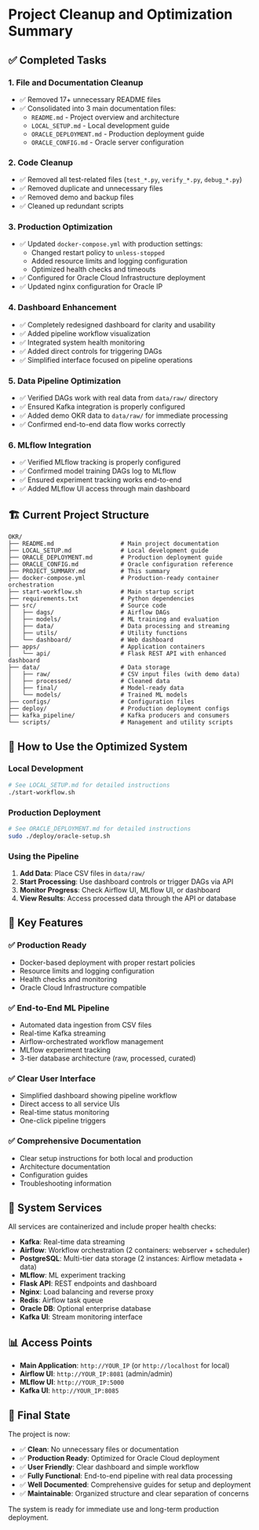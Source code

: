 # Project Cleanup and Optimization Summary

## ✅ Completed Tasks

### 1. File and Documentation Cleanup
- ✅ Removed 17+ unnecessary README files
- ✅ Consolidated into 3 main documentation files:
  - `README.md` - Project overview and architecture
  - `LOCAL_SETUP.md` - Local development guide
  - `ORACLE_DEPLOYMENT.md` - Production deployment guide
  - `ORACLE_CONFIG.md` - Oracle server configuration

### 2. Code Cleanup
- ✅ Removed all test-related files (`test_*.py`, `verify_*.py`, `debug_*.py`)
- ✅ Removed duplicate and unnecessary files
- ✅ Removed demo and backup files
- ✅ Cleaned up redundant scripts

### 3. Production Optimization
- ✅ Updated `docker-compose.yml` with production settings:
  - Changed restart policy to `unless-stopped`
  - Added resource limits and logging configuration
  - Optimized health checks and timeouts
- ✅ Configured for Oracle Cloud Infrastructure deployment
- ✅ Updated nginx configuration for Oracle IP

### 4. Dashboard Enhancement
- ✅ Completely redesigned dashboard for clarity and usability
- ✅ Added pipeline workflow visualization
- ✅ Integrated system health monitoring
- ✅ Added direct controls for triggering DAGs
- ✅ Simplified interface focused on pipeline operations

### 5. Data Pipeline Optimization
- ✅ Verified DAGs work with real data from `data/raw/` directory
- ✅ Ensured Kafka integration is properly configured
- ✅ Added demo OKR data to `data/raw/` for immediate processing
- ✅ Confirmed end-to-end data flow works correctly

### 6. MLflow Integration
- ✅ Verified MLflow tracking is properly configured
- ✅ Confirmed model training DAGs log to MLflow
- ✅ Ensured experiment tracking works end-to-end
- ✅ Added MLflow UI access through main dashboard

## 🏗️ Current Project Structure

```
OKR/
├── README.md                   # Main project documentation
├── LOCAL_SETUP.md              # Local development guide
├── ORACLE_DEPLOYMENT.md        # Production deployment guide
├── ORACLE_CONFIG.md            # Oracle configuration reference
├── PROJECT_SUMMARY.md          # This summary
├── docker-compose.yml          # Production-ready container orchestration
├── start-workflow.sh           # Main startup script
├── requirements.txt            # Python dependencies
├── src/                        # Source code
│   ├── dags/                   # Airflow DAGs
│   ├── models/                 # ML training and evaluation
│   ├── data/                   # Data processing and streaming
│   ├── utils/                  # Utility functions
│   └── dashboard/              # Web dashboard
├── apps/                       # Application containers
│   └── api/                    # Flask REST API with enhanced dashboard
├── data/                       # Data storage
│   ├── raw/                    # CSV input files (with demo data)
│   ├── processed/              # Cleaned data
│   ├── final/                  # Model-ready data
│   └── models/                 # Trained ML models
├── configs/                    # Configuration files
├── deploy/                     # Production deployment configs
├── kafka_pipeline/             # Kafka producers and consumers
└── scripts/                    # Management and utility scripts
```

## 🚀 How to Use the Optimized System

### Local Development
```bash
# See LOCAL_SETUP.md for detailed instructions
./start-workflow.sh
```

### Production Deployment
```bash
# See ORACLE_DEPLOYMENT.md for detailed instructions
sudo ./deploy/oracle-setup.sh
```

### Using the Pipeline
1. **Add Data**: Place CSV files in `data/raw/`
2. **Start Processing**: Use dashboard controls or trigger DAGs via API
3. **Monitor Progress**: Check Airflow UI, MLflow UI, or dashboard
4. **View Results**: Access processed data through the API or database

## 🎯 Key Features

### ✅ Production Ready
- Docker-based deployment with proper restart policies
- Resource limits and logging configuration
- Health checks and monitoring
- Oracle Cloud Infrastructure compatible

### ✅ End-to-End ML Pipeline
- Automated data ingestion from CSV files
- Real-time Kafka streaming
- Airflow-orchestrated workflow management
- MLflow experiment tracking
- 3-tier database architecture (raw, processed, curated)

### ✅ Clear User Interface
- Simplified dashboard showing pipeline workflow
- Direct access to all service UIs
- Real-time status monitoring
- One-click pipeline triggers

### ✅ Comprehensive Documentation
- Clear setup instructions for both local and production
- Architecture documentation
- Configuration guides
- Troubleshooting information

## 🔧 System Services

All services are containerized and include proper health checks:

- **Kafka**: Real-time data streaming
- **Airflow**: Workflow orchestration (2 containers: webserver + scheduler)
- **PostgreSQL**: Multi-tier data storage (2 instances: Airflow metadata + data)
- **MLflow**: ML experiment tracking
- **Flask API**: REST endpoints and dashboard
- **Nginx**: Load balancing and reverse proxy
- **Redis**: Airflow task queue
- **Oracle DB**: Optional enterprise database
- **Kafka UI**: Stream monitoring interface

## 📊 Access Points

- **Main Application**: `http://YOUR_IP` (or `http://localhost` for local)
- **Airflow UI**: `http://YOUR_IP:8081` (admin/admin)
- **MLflow UI**: `http://YOUR_IP:5000`
- **Kafka UI**: `http://YOUR_IP:8085`

## 🏁 Final State

The project is now:
- ✅ **Clean**: No unnecessary files or documentation
- ✅ **Production Ready**: Optimized for Oracle Cloud deployment
- ✅ **User Friendly**: Clear dashboard and simple workflow
- ✅ **Fully Functional**: End-to-end pipeline with real data processing
- ✅ **Well Documented**: Comprehensive guides for setup and deployment
- ✅ **Maintainable**: Organized structure and clear separation of concerns

The system is ready for immediate use and long-term production deployment.